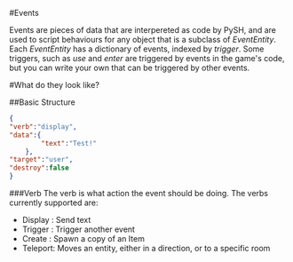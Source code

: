 #Events

Events are pieces of data that are interpereted as code by PySH, and are used to script behaviours for any object that is a subclass of <i>EventEntity</i>.
Each <i>EventEntity</i> has a dictionary of events, indexed by <i>trigger</i>. Some triggers, such as *use* and *enter* are triggered by events in the game's code, but you can write your own that can be triggered by other events.

#What do they look like?

##Basic Structure

````json
{
"verb":"display",
"data":{     
		"text":"Test!"
	},
"target":"user",
"destroy":false 
}
````

###Verb
The verb is what action the event should be doing. The verbs currently supported are:

* Display : Send text</li>
* Trigger : Trigger another event</li>
* Create  : Spawn a copy of an Item</li>
* Teleport: Moves an entity, either in a direction, or to a specific room</li>
